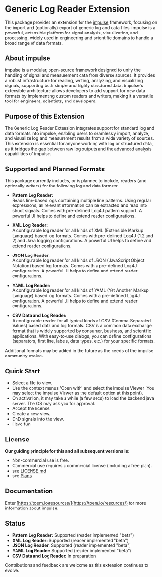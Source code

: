 <!---
title: "Generic Log Reader Extension"
author: "Thomas Haber"
keywords: [log, impulse, pattern, XML, JSON, YAML, CSV, log analysis, visualization, extension, signal processing]
description: "Provides an extension for the impulse framework to import and analyze generic log data, supporting formats such as Pattern-based, XML, JSON, YAML, and CSV. Enables engineers to visualize and process log and data files from various sources within impulse."
category: "impulse-extension"
tags:
  - extension
  - log
docID: 1227
--->
# Generic Log Reader Extension

This package provides an extension for the [impulse](https://www.toem.io/impulse) framework, focusing on the import and (optionally) export of generic log and data files. impulse is a powerful, extensible platform for signal analysis, visualization, and processing, widely used in engineering and scientific domains to handle a broad range of data formats.

## About impulse

impulse is a modular, open-source framework designed to unify the handling of signal and measurement data from diverse sources. It provides a robust infrastructure for reading, writing, analyzing, and visualizing signals, supporting both simple and highly structured data. impulse's extensible architecture allows developers to add support for new data formats by implementing custom readers and writers, making it a versatile tool for engineers, scientists, and developers.

## Purpose of this Extension

The Generic Log Reader Extension integrates support for standard log and data formats into impulse, enabling users to seamlessly import, analyze, and visualize log and measurement results from a wide variety of sources. This extension is essential for anyone working with log or structured data, as it bridges the gap between raw log outputs and the advanced analysis capabilities of impulse.

## Supported and Planned Formats

This package currently includes, or is planned to include, readers (and optionally writers) for the following log and data formats:

- **Pattern Log Reader:**  
  Reads line-based logs containing multiple line patterns. Using regular expressions, all relevant information can be extracted and read into struct signals. Comes with pre-defined Log4J pattern support. A powerful UI helps to define and extend reader configurations.

- **XML Log Reader:**  
  A configurable log reader for all kinds of XML (Extensible Markup Language) based log formats. Comes with pre-defined Log4J (1.2 and 2) and Java logging configurations. A powerful UI helps to define and extend reader configurations.

- **JSON Log Reader:**  
  A configurable log reader for all kinds of JSON (JavaScript Object Notation) based log formats. Comes with a pre-defined Log4J configuration. A powerful UI helps to define and extend reader configurations.

- **YAML Log Reader:**  
  A configurable log reader for all kinds of YAML (Yet Another Markup Language) based log formats. Comes with a pre-defined Log4J configuration. A powerful UI helps to define and extend reader configurations.

- **CSV Data and Log Reader:**  
  A configurable reader for all typical kinds of CSV (Comma-Separated Values) based data and log formats. CSV is a common data exchange format that is widely supported by consumer, business, and scientific applications. With easy-to-use dialogs, you can define configurations (separators, first line, labels, data types, etc.) for your specific formats.

Additional formats may be added in the future as the needs of the impulse community evolve.

## Quick Start

* Select a file to view.
* Use the context menus 'Open with' and select the impulse Viewer (You may select the impulse Viewer as the default option at this point).
* On activation, it may take a while (a few secs) to load the backend java server. The OS may ask you for approval.
* Accept the license.
* Create a new view.
* DnD signals into the view. 
* Have fun !

## License

**Our guiding principle for this and all subsequent versions is:**

* Non-commercial use is free.
* Commercial use requires a commercial license (including a free plan).
* see [LICENSE.md](LICENSE.md)
* see [Plans](https://toem.io/index.php/pricing)

## Documentation
 
Enter [https://toem.io/resources/](https://toem.io/resources/) for more information about impulse. 

## Status

- **Pattern Log Reader:** Supported (reader implemented "beta")
- **XML Log Reader:** Supported (reader implemented "beta")
- **JSON Log Reader:** Supported (reader implemented "beta")
- **YAML Log Reader:** Supported (reader implemented "beta")
- **CSV Data and Log Reader:** In preparation

Contributions and feedback are welcome as this extension continues to evolve.
